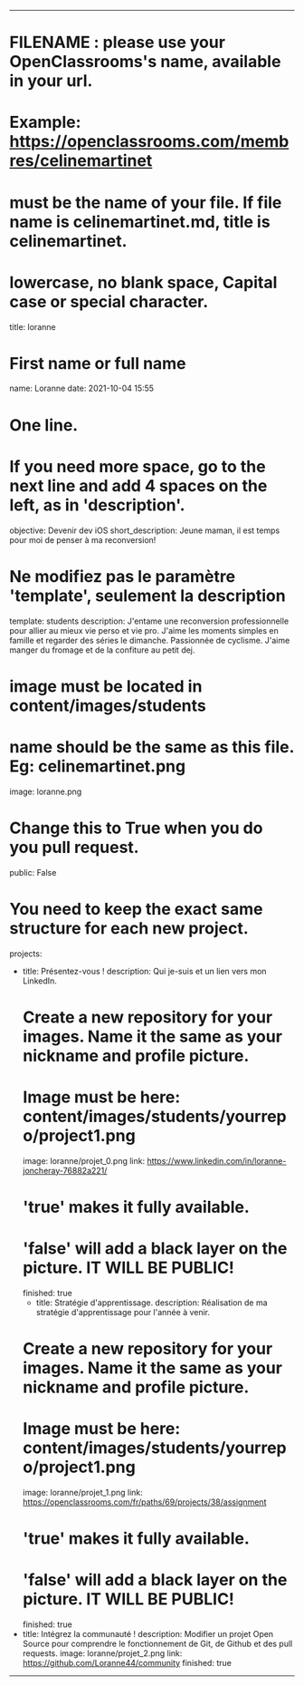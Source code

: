 ---

# FILENAME : please use your OpenClassrooms's name, available in your url.
# Example: https://openclassrooms.com/membres/celinemartinet
# must be the name of your file. If file name is celinemartinet.md, title is celinemartinet.
# lowercase, no blank space, Capital case or special character.
title: loranne

# First name or full name
name: Loranne
date: 2021-10-04 15:55

# One line.
# If you need more space, go to the next line and add 4 spaces on the left, as in 'description'.
objective: Devenir dev iOS
short_description: Jeune maman, il est temps pour moi de penser à ma reconversion!

# Ne modifiez pas le paramètre 'template', seulement la description
template: students
description:
    J'entame une reconversion professionnelle pour allier au mieux vie perso et vie pro. J'aime les moments simples en famille et regarder des séries le dimanche. Passionnée de cyclisme. J'aime manger du fromage et de la confiture au petit dej.

# image must be located in content/images/students
# name should be the same as this file. Eg: celinemartinet.png
image: loranne.png

# Change this to True when you do you pull request.
public: False

# You need to keep the exact same structure for each new project.
projects:
  - title: Présentez-vous !
    description: Qui je-suis et un lien vers mon LinkedIn.
    # Create a new repository for your images. Name it the same as your nickname and profile picture.
    # Image must be here: content/images/students/yourrepo/project1.png
    image: loranne/projet_0.png
    link: https://www.linkedin.com/in/loranne-joncheray-76882a221/
    # 'true' makes it fully available.
    # 'false' will add a black layer on the picture. IT WILL BE PUBLIC!
    finished: true
    - title: Stratégie d'apprentissage.
    description: Réalisation de ma stratégie d'apprentissage pour l'année à venir.
    # Create a new repository for your images. Name it the same as your nickname and profile picture.
    # Image must be here: content/images/students/yourrepo/project1.png
    image: loranne/projet_1.png
    link: https://openclassrooms.com/fr/paths/69/projects/38/assignment
    # 'true' makes it fully available.
    # 'false' will add a black layer on the picture. IT WILL BE PUBLIC!
    finished: true
  - title: Intégrez la communauté !
    description: Modifier un projet Open Source pour comprendre le fonctionnement de Git, de Github et des pull requests. 
    image: loranne/projet_2.png
    link: https://github.com/Loranne44/community
    finished: true
---